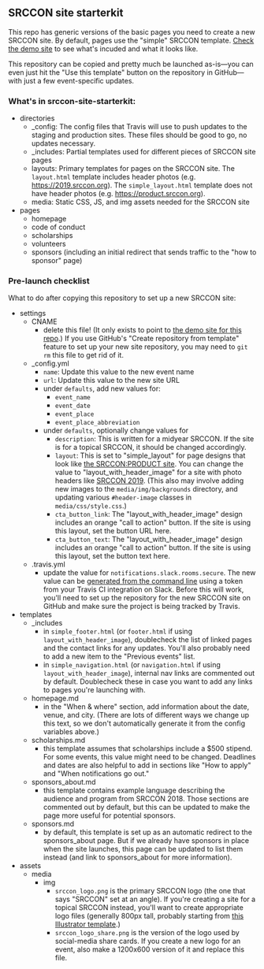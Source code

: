 ## SRCCON site starterkit

This repo has generic versions of the basic pages you need to create a new SRCCON site. By default, pages use the "simple" SRCCON template. [Check the demo site](http://site-starterkit.srccon.org) to see what's incuded and what it looks like.

This repository can be copied and pretty much be launched as-is—you can even just hit the "Use this template" button on the repository in GitHub—with just a few event-specific updates.

### What's in srccon-site-starterkit:
* directories
	* _config: The config files that Travis will use to push updates to the staging and production sites. These files should be good to go, no updates necessary.
	* _includes: Partial templates used for different pieces of SRCCON site pages
	* layouts: Primary templates for pages on the SRCCON site. The `layout.html` template includes header photos (e.g. https://2019.srccon.org). The `simple_layout.html` template does not have header photos (e.g. https://product.srccon.org).
	* media: Static CSS, JS, and img assets needed for the SRCCON site
* pages
	* homepage
	* code of conduct
	* scholarships
	* volunteers
	* sponsors (including an initial redirect that sends traffic to the "how to sponsor" page)

### Pre-launch checklist
What to do after copying this repository to set up a new SRCCON site:

* settings
	* CNAME
		* delete this file! (It only exists to point to [the demo site for this repo](http://site-starterkit.srccon.org).) If you use GitHub's "Create repository from template" feature to set up your new site repository, you may need to `git rm` this file to get rid of it.
	* _config.yml
		* `name`: Update this value to the new event name
		* `url`: Update this value to the new site URL
		* under `defaults`, add new values for:
			 * `event_name`
			 * `event_date`
			 * `event_place`
			 * `event_place_abbreviation`
		* under `defaults`, optionally change values for 
			* `description`: This is written for a midyear SRCCON. If the site is for a topical SRCCON, it should be changed accordingly.
			* `layout`: This is set to "simple_layout" for page designs that look like [the SRCCON:PRODUCT site](https://product.srccon.org). You can change the value to "layout_with_header_image" for a site with photo headers like [SRCCON 2019](https://2019.srccon.org). (This also may involve adding new images to the `media/img/backgrounds` directory, and updating various `#header-image` classes in `media/css/style.css`.)
			* `cta_button_link`: The "layout_with_header_image" design includes an orange "call to action" button. If the site is using this layout, set the button URL here.
			* `cta_button_text`: The "layout_with_header_image" design includes an orange "call to action" button. If the site is using this layout, set the button text here.
	* .travis.yml
		* update the value for `notifications.slack.rooms.secure`. The new value can be [generated from the command line](https://docs.travis-ci.com/user/notifications/#configuring-slack-notifications) using a token from your Travis CI integration on Slack. Before this will work, you'll need to set up the repository for the new SRCCON site on GitHub and make sure the project is being tracked by Travis.
* templates
	* _includes
		* in `simple_footer.html` (or `footer.html` if using `layout_with_header_image`), doublecheck the list of linked pages and the contact links for any updates. You'll also probably need to add a new item to the "Previous events" list.
		* in `simple_navigation.html` (or `navigation.html` if using `layout_with_header_image`), internal nav links are commented out by default. Doublecheck these in case you want to add any links to pages you're launching with.
	* homepage.md
		* in the "When & where" section, add information about the date, venue, and city. (There are lots of different ways we change up this text, so we don't automatically generate it from the config variables above.)
    * scholarships.md
        * this template assumes that scholarships include a $500 stipend. For some events, this value might need to be changed. Deadlines and dates are also helpful to add in sections like "How to apply" and "When notifications go out."
    * sponsors_about.md
        * this template contains example language describing the audience and program from SRCCON 2018. Those sections are commented out by default, but this can be updated to make the page more useful for potential sponsors.
    * sponsors.md
        * by default, this template is set up as an automatic redirect to the sponsors_about page. But if we already have sponsors in place when the site launches, this page can be updated to list them instead (and link to sponsors_about for more information).
* assets
	* media
		* img
			* `srccon_logo.png` is the primary SRCCON logo (the one that says "SRCCON" set at an angle). If you're creating a site for a topical SRCCON instead, you'll want to create appropriate logo files (generally 800px tall, probably starting from [this Illustrator template](https://github.com/OpenNews/media-assets/blob/master/srccon/srccon_thematic_logo_template.ai).)
			* `srccon_logo_share.png` is the version of the logo used by social-media share cards. If you create a new logo for an event, also make a 1200x600 version of it and replace this file.
